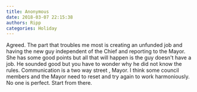 ```yaml
---
title: Anonymous
date: 2018-03-07 22:15:38
authors: Ripp
categories: Holiday
---
```


 Agreed. The part that troubles me most is creating an unfunded job and having the new guy independent of the Chief and reporting to the Mayor. She has some good points but all that will happen is the guy doesn't have a job. He sounded good but you have to wonder why he did not know the rules.  Communication is a two way street , Mayor.  I think some council members and the Mayor need to reset and try again to work harmoniously.  No one is perfect. Start from there.